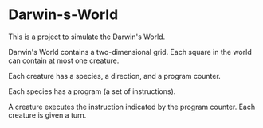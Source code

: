 Darwin-s-World
==============
This is a project to simulate the Darwin's World.

Darwin's World contains a two-dimensional grid. Each square in the world can contain at most one creature.

Each creature has a species, a direction, and a program counter.

Each species has a program (a set of instructions).

A creature executes the instruction indicated by the program counter. Each creature is given a turn.

